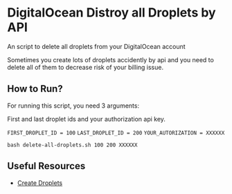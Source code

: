 # DigitalOcean Distroy all Droplets by API
An script to delete all droplets from your DigitalOcean account

Sometimes you create lots of droplets accidently by api and you need to delete all of them to decrease risk of your billing issue.

## How to Run? ##

For running this script, you need 3 arguments:

First and last droplet ids and your authorization api key.

`` FIRST_DROPLET_ID = 100 ``
`` LAST_DROPLET_ID = 200 ``
`` YOUR_AUTORIZATION = XXXXXX ``

```
bash delete-all-droplets.sh 100 200 XXXXXX
```

## Useful Resources
* [Create Droplets](https://www.itpiran.com/digital-ocean/)
